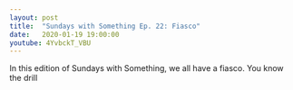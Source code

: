 ```yaml
---
layout: post
title:  "Sundays with Something Ep. 22: Fiasco"
date:   2020-01-19 19:00:00
youtube: 4YvbckT_VBU
---
```


In this edition of Sundays with Something, we all have a fiasco. You know the drill